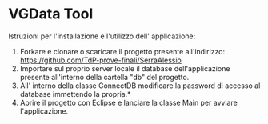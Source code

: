 # VGData Tool
Istruzioni per l'installazione e l'utilizzo dell' applicazione:

1. Forkare e clonare o scaricare il progetto presente all'indirizzo: https://github.com/TdP-prove-finali/SerraAlessio
2. Importare sul proprio server locale il database dell'applicazione presente all'interno della cartella "db" del progetto.
3. All' interno della classe ConnectDB modificare la password di accesso al database immettendo la propria.*
4. Aprire il progetto con Eclipse e lanciare la classe Main per avviare l'applicazione.
